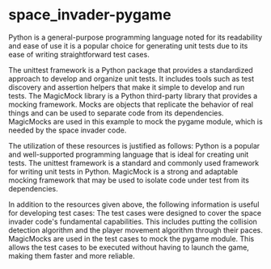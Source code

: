 # space_invader-pygame

Python is a general-purpose programming language noted for its readability and ease of use 
         it is a popular choice for generating unit tests due to its ease of writing straightforward test cases.

The unittest framework is a Python package that provides a standardized approach to develop and organize unit tests. 
It includes tools such as test discovery and assertion helpers that make it simple to develop and run tests.
The MagicMock library is a Python third-party library that provides a mocking framework. Mocks are objects that replicate the behavior of real things and can be used to separate code from its dependencies. MagicMocks are used in this example to mock the pygame module, which is needed by the space invader code.

The utilization of these resources is justified as follows:
Python is a popular and well-supported programming language that is ideal for creating unit tests.
The unittest framework is a standard and commonly used framework for writing unit tests in Python.
MagicMock is a strong and adaptable mocking framework that may be used to isolate code under test from its dependencies.

In addition to the resources given above, the following information is useful for developing test cases:
The test cases were designed to cover the space invader code's fundamental capabilities. This includes putting the collision detection algorithm and the player movement algorithm through their paces.
MagicMocks are used in the test cases to mock the pygame module. This allows the test cases to be executed without having to launch the game, making them faster and more reliable.

